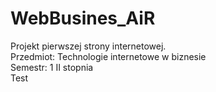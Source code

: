 # WebBusines_AiR

Projekt pierwszej strony internetowej. <br />
Przedmiot: Technologie internetowe w biznesie <br />
Semestr: 1 II stopnia <br />
Test
